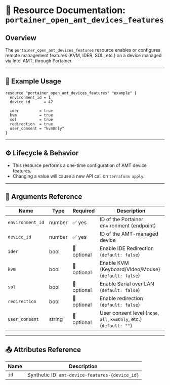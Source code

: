 # 🧬 **Resource Documentation: `portainer_open_amt_devices_features`**

## Overview
The `portainer_open_amt_devices_features` resource enables or configures remote management features (KVM, IDER, SOL, etc.) on a device managed via Intel AMT, through Portainer.

---

## 📘 Example Usage

```hcl
resource "portainer_open_amt_devices_features" "example" {
  environment_id = 1
  device_id      = 42

  ider         = true
  kvm          = true
  sol          = true
  redirection  = true
  user_consent = "kvmOnly"
}
```

---

## ⚙️ Lifecycle & Behavior
- This resource performs a one-time configuration of AMT device features.
- Changing a value will cause a new API call on `terraform apply`.

---

## 🧾 Arguments Reference

| Name           | Type   | Required | Description                                                   |
|----------------|--------|----------|---------------------------------------------------------------|
| `environment_id` | number | ✅ yes   | ID of the Portainer environment (endpoint)                  |
| `device_id`      | number | ✅ yes   | ID of the AMT-managed device                                |
| `ider`           | bool   | 🚫 optional | Enable IDE Redirection (`default: false`)                |
| `kvm`            | bool   | 🚫 optional | Enable KVM (Keyboard/Video/Mouse) (`default: false`)     |
| `sol`            | bool   | 🚫 optional | Enable Serial over LAN (`default: false`)                |
| `redirection`    | bool   | 🚫 optional | Enable redirection (`default: false`)                    |
| `user_consent`   | string | 🚫 optional | User consent level (`none`, `all`, `kvmOnly`, etc.) (`default: ""`) |

---

## 📤 Attributes Reference

| Name | Description                                 |
|------|---------------------------------------------|
| `id` | Synthetic ID: `amt-device-features-{device_id}` |
